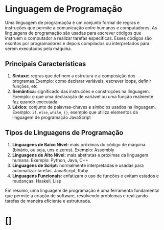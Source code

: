 # Linguagem de Programação

Uma linguagem de programaçõa é um conjunto formal de regras e instruções que permite a comunicação entre humanos e computadores. As linguagens de programação são usadas para escrever códigos que instruem o computador a realizar tarefas específicas. Esses códigos são escritos por programadores e depois compilados ou interpretados para serem executados pela máquina.

## Principais Características

1. **Sintaxe:** regras que definem a estrutura e a composição dos programas.Exemplo: como declarar variáveis, escrever loops, definir funções, etc
2. **Semântica:** significado das instruções e construções na linguagem. Exemplo: o que uma declaração de variável ou uma função realmente faz quando executada
3. **Léxico:** conjunto de palavras-chaves e símbolos usados na linguagem. Exemplo: `if`, `else`, `while`, `{}`, exemplo que utiliza elementos da linguagem de programação JavaScript

## Tipos de Linguagens de Programação

1. **Linguagens de Baixo Nível:** mais próximas do código de máquina (binário, ou seja, uns e zeros). Exemplo: Assembly
2. **Linguagens de Alto Nível:** mais abstratas e próximas da linguagem humana. Exemplo: Python, Java, C++
3. **Linguagens de Script:** normalmente interpretadas e usadas para automatizar tarefas. JavaScript, Ruby
4. **Linguagens Funcionais:** enfatizam o uso de funções e evitam estados e mudanças. Haskell, Lisp

Em resumo, uma linguagem de programação é uma ferramenta fundamental que permite a criação de software, resolvendo problemas e realizando tarefas de maneira eficiente e estruturada.

# [[]]()